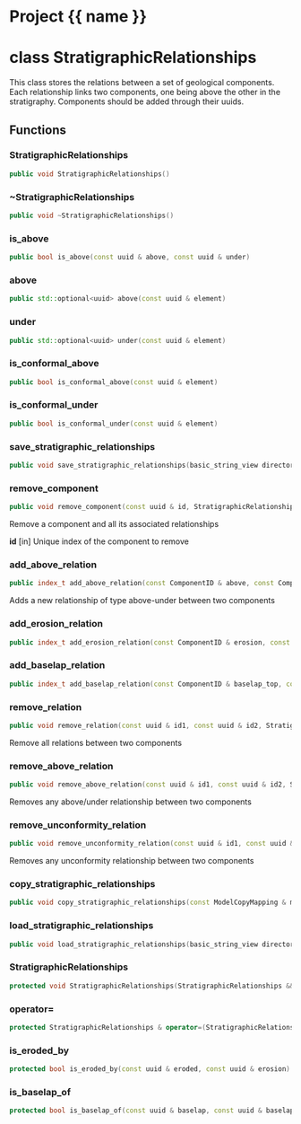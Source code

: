 <script setup>
import {useRoute} from 'vitepress'
const {path} = useRoute()
const tokens = path.split('/')
const words = tokens[2].split('-');
for (let i = 0; i < words.length; i++) {
    words[i] = words[i].charAt(0).toUpperCase() + words[i].slice(1);
    words[i] = words[i].replace('geode', 'Geode')
}
const name = words.join('-');
</script>
# Project {{ name }}

# class StratigraphicRelationships


 This class stores the relations between a set of geological components. Each relationship links two components, one being above the other in the stratigraphy. Components should be added through their uuids.



## Functions

### StratigraphicRelationships

```cpp
public void StratigraphicRelationships()
```


### ~StratigraphicRelationships

```cpp
public void ~StratigraphicRelationships()
```


### is_above

```cpp
public bool is_above(const uuid & above, const uuid & under)
```


### above

```cpp
public std::optional<uuid> above(const uuid & element)
```


### under

```cpp
public std::optional<uuid> under(const uuid & element)
```


### is_conformal_above

```cpp
public bool is_conformal_above(const uuid & element)
```


### is_conformal_under

```cpp
public bool is_conformal_under(const uuid & element)
```


### save_stratigraphic_relationships

```cpp
public void save_stratigraphic_relationships(basic_string_view directory)
```


### remove_component

```cpp
public void remove_component(const uuid & id, StratigraphicRelationshipsBuilderKey )
```


 Remove a component and all its associated relationships

**id** [in] Unique index of the component to remove

### add_above_relation

```cpp
public index_t add_above_relation(const ComponentID & above, const ComponentID & under, StratigraphicRelationshipsBuilderKey )
```


 Adds a new relationship of type above-under between two components

### add_erosion_relation

```cpp
public index_t add_erosion_relation(const ComponentID & erosion, const ComponentID & eroded, StratigraphicRelationshipsBuilderKey )
```


### add_baselap_relation

```cpp
public index_t add_baselap_relation(const ComponentID & baselap_top, const ComponentID & baselap, StratigraphicRelationshipsBuilderKey )
```


### remove_relation

```cpp
public void remove_relation(const uuid & id1, const uuid & id2, StratigraphicRelationshipsBuilderKey )
```


 Remove all relations between two components

### remove_above_relation

```cpp
public void remove_above_relation(const uuid & id1, const uuid & id2, StratigraphicRelationshipsBuilderKey )
```


 Removes any above/under relationship between two components

### remove_unconformity_relation

```cpp
public void remove_unconformity_relation(const uuid & id1, const uuid & id2, StratigraphicRelationshipsBuilderKey )
```


 Removes any unconformity relationship between two components

### copy_stratigraphic_relationships

```cpp
public void copy_stratigraphic_relationships(const ModelCopyMapping & mapping, const StratigraphicRelationships & relationships, StratigraphicRelationshipsBuilderKey )
```


### load_stratigraphic_relationships

```cpp
public void load_stratigraphic_relationships(basic_string_view directory, StratigraphicRelationshipsBuilderKey )
```


### StratigraphicRelationships

```cpp
protected void StratigraphicRelationships(StratigraphicRelationships && other)
```


### operator=

```cpp
protected StratigraphicRelationships & operator=(StratigraphicRelationships && other)
```


### is_eroded_by

```cpp
protected bool is_eroded_by(const uuid & eroded, const uuid & erosion)
```


### is_baselap_of

```cpp
protected bool is_baselap_of(const uuid & baselap, const uuid & baselap_top)
```




